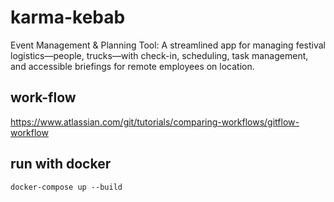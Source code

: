 # karma-kebab
Event Management &amp; Planning Tool: A streamlined app for managing festival logistics—people, trucks—with check-in, scheduling, task management, and accessible briefings for remote employees on location.

## work-flow 

https://www.atlassian.com/git/tutorials/comparing-workflows/gitflow-workflow

## run with docker

`docker-compose up --build`